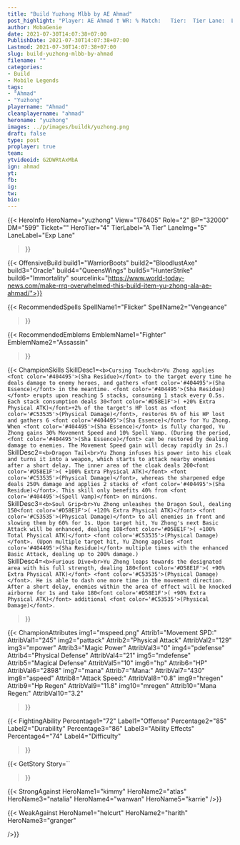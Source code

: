 ```yaml
---
title: "Build Yuzhong Mlbb by AE Ahmad"
post_highlight: "Player: AE Ahmad † WR: % Match:   Tier:  Tier Lane:  Lane"
author: MobaGenie
date: 2021-07-30T14:07:38+07:00
PublishDate: 2021-07-30T14:07:38+07:00
Lastmod: 2021-07-30T14:07:38+07:00
slug: build-yuzhong-mlbb-by-ahmad
filename: ""
categories: 
- Build 
- Mobile Legends
tags: 
- "Ahmad"
- "Yuzhong"
playername: "Ahmad"
cleanplayername: "ahmad"
heroname: "yuzhong"
images: ../p/images/buildk/yuzhong.png
draft: false
type: post
proplayer: true
team: 
ytvideoid: G2DWRtAxMbA
ign: ahmad
yt: 
fb: 
ig: 
tw: 
bio: 
---
```


{{< HeroInfo 
HeroName="yuzhong" 
View="176405" 
Role="2" 
BP="32000" 
DM="599" 
Ticket="" 
HeroTier="4" 
TierLabel="A Tier" 
LaneImg="5" 
LaneLabel="Exp Lane" 
>}}
 
{{< OffensiveBuild build1="WarriorBoots"  build2="BloodlustAxe" build3="Oracle" build4="QueensWings" build5="HunterStrike" build6="Immortality" sourcelink="https://www.world-today-news.com/make-rrq-overwhelmed-this-build-item-yu-zhong-ala-ae-ahmad/">}} 


{{< RecommendedSpells 
SpellName1="Flicker" 
SpellName2="Vengeance" 
>}}  

{{< RecommendedEmblems 
EmblemName1="Fighter" 
EmblemName2="Assassin" 
>}}   

{{< ChampionSkills 
SkillDesc1=`<b>Cursing Touch<br>Yu Zhong applies <font color='#404495'>(Sha Residue)</font> to the target every time he deals damage to enemy heroes, and gathers <font color='#404495'>(Sha Essence)</font> in the meantime. <font color='#404495'>(Sha Residue)</font> erupts upon reaching 5 stacks, consuming 1 stack every 0.5s. Each stack consumption deals 30<font color='#D58E1F'>( +20% Extra Physical ATK)</font>+2% of the target's HP lost as <font color='#C53535'>(Physical Damage)</font>, restores 6% of his HP lost and gathers 6 <font color='#404495'>(Sha Essence)</font> for Yu Zhong. When <font color='#404495'>(Sha Essence)</font> is fully charged, Yu Zhong gains 30% Movement Speed and 10% Spell Vamp. (During the period, <font color='#404495'>(Sha Essence)</font> can be restored by dealing damage to enemies. The Movement Speed gain will decay rapidly in 2s.)`   
SkillDesc2=`<b>Dragon Tail<br>Yu Zhong infuses his power into his cloak and turns it into a weapon, which starts to attack nearby enemies after a short delay. The inner area of the cloak deals 200<font color='#D58E1F'>( +100% Extra Physical ATK)</font> <font color='#C53535'>(Physical Damage)</font>, whereas the sharpened edge deals 250% damage and applies 2 stacks of <font color='#404495'>(Sha Residue)</font>. This skill only benefits 40% from <font color='#404495'>(Spell Vamp)</font> on minions.`   
SkillDesc3=`<b>Soul Grip<br>Yu Zhong unleashes the Dragon Soul, dealing 150<font color='#D58E1F'>( +120% Extra Physical ATK)</font> <font color='#C53535'>(Physical Damage)</font> to all enemies in front and slowing them by 60% for 1s. Upon target hit, Yu Zhong's next Basic Attack will be enhanced, dealing 108<font color='#D58E1F'>( +100% Total Physical ATK)</font> <font color='#C53535'>(Physical Damage)</font>. (Upon multiple target hit, Yu Zhong applies <font color='#404495'>(Sha Residue)</font> multiple times with the enhanced Basic Attack, dealing up to 200% damage.)`   
SkillDesc4=`<b>Furious Dive<br>Yu Zhong leaps towards the designated area with his full strength, dealing 180<font color='#D58E1F'>( +90% Extra Physical ATK)</font> <font color='#C53535'>(Physical Damage)</font>. He is able to dash one more time in the movement direction. After a short delay, enemies within the area of effect will be knocked airborne for 1s and take 180<font color='#D58E1F'>( +90% Extra Physical ATK)</font> additional <font color='#C53535'>(Physical Damage)</font>.`   
>}}

{{< ChampionAttributes
img1="mspeed.png" Attrib1="Movement SPD:" AttribVal1="245"
img2="pattack" Attrib2="Physical Attack" AttribVal2="129"
img3="mpower" Attrib3="Magic Power" AttribVal3="0"
img4="pdefense" Attrib4="Physical Defense" AttribVal4="21"
img5="mdefense" Attrib5="Magical Defense" AttribVal5="10"
img6="hp" Attrib6="HP" AttribVal6="2898"
img7="mana" Attrib7="Mana:" AttribVal7="430"
img8="aspeed" Attrib8="Attack Speed:" AttribVal8="0.8"
img9="hregen" Attrib9="Hp Regen" AttribVal9="11.8"
img10="mregen" Attrib10="Mana Regen:" AttribVal10="3.2"
>}}


{{< FightingAbility
Percentage1="72" Label1="Offense"
Percentage2="85" Label2="Durability"
Percentage3="86" Label3="Ability Effects"
Percentage4="74" Label4="Difficulty"
 >}}

{{< GetStory 
Story=`` 
>}}

{{< StrongAgainst 
HeroName1="kimmy"
HeroName2="atlas"
HeroName3="natalia"
HeroName4="wanwan"
HeroName5="karrie"
/>}}

{{< WeakAgainst
HeroName1="helcurt"
HeroName2="harith"
HeroName3="granger"

/>}}
